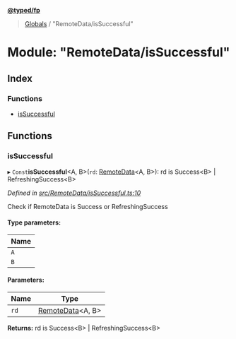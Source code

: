**[@typed/fp](../README.md)**

> [Globals](../globals.md) / "RemoteData/isSuccessful"

# Module: "RemoteData/isSuccessful"

## Index

### Functions

* [isSuccessful](_remotedata_issuccessful_.md#issuccessful)

## Functions

### isSuccessful

▸ `Const`**isSuccessful**\<A, B>(`rd`: [RemoteData](_remotedata_remotedata_.md#remotedata)\<A, B>): rd is Success\<B> \| RefreshingSuccess\<B>

*Defined in [src/RemoteData/isSuccessful.ts:10](https://github.com/TylorS/typed-fp/blob/41076ce/src/RemoteData/isSuccessful.ts#L10)*

Check if RemoteData is Success or RefreshingSuccess

#### Type parameters:

Name |
------ |
`A` |
`B` |

#### Parameters:

Name | Type |
------ | ------ |
`rd` | [RemoteData](_remotedata_remotedata_.md#remotedata)\<A, B> |

**Returns:** rd is Success\<B> \| RefreshingSuccess\<B>
